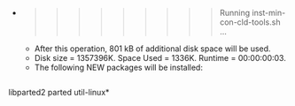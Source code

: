 * >>>>>>>>> Running inst-min-con-cld-tools.sh ...
  * After this operation, 801 kB of additional disk space will be used.
  * Disk size = 1357396K. Space Used = 1336K. Runtime = 00:00:00:03.
  * The following NEW packages will be installed:
  ```bash
libparted2 parted util-linux*
  ```
